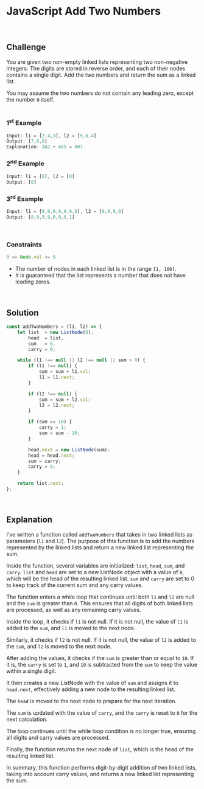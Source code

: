 # JavaScript Add Two Numbers
<br/>

## Challenge
You are given two non-empty linked lists representing two non-negative integers. The digits are stored in reverse order, and each of their nodes contains a single digit. Add the two numbers and return the sum as a linked list.

You may assume the two numbers do not contain any leading zero, except the number `0` itself.
<br/>
<br/>

### 1<sup>st</sup> Example

```JavaScript
Input: l1 = [2,4,3], l2 = [5,6,4]
Output: [7,0,8]
Explanation: 342 + 465 = 807.
```

### 2<sup>nd</sup> Example

```JavaScript
Input: l1 = [0], l2 = [0]
Output: [0]
```

### 3<sup>rd</sup> Example

```JavaScript
Input: l1 = [9,9,9,9,9,9,9], l2 = [9,9,9,9]
Output: [8,9,9,9,0,0,0,1]
```

<br/>

### Constraints

```JavaScript
0 <= Node.val <= 9
```

- The number of nodes in each linked list is in the range `[1, 100]`.
- It is guaranteed that the list represents a number that does not have leading zeros.

<br/>

## Solution

```JavaScript
const addTwoNumbers = (l1, l2) => {
    let list  = new ListNode(0),
        head  = list,
        sum   = 0,
        carry = 0;

    while (l1 !== null || l2 !== null || sum > 0) {
        if (l1 !== null) {
            sum = sum + l1.val;
            l1 = l1.next;
        }

        if (l2 !== null) {
            sum = sum + l2.val;
            l2 = l2.next;
        }

        if (sum >= 10) {
            carry = 1;
            sum = sum - 10;
        }

        head.next = new ListNode(sum);
        head = head.next;
        sum = carry;
        carry = 0;
    }

    return list.next;
};
```

<br/>

## Explanation

I've written a function called `addTwoNumbers` that takes in two linked lists as parameters (`l1` and `l2`). The purpose of this function is to add the numbers represented by the linked lists and return a new linked list representing the sum.
<br/>

Inside the function, several variables are initialized: `list`, `head`, `sum`, and `carry`. `list` and `head` are set to a new ListNode object with a value of `0`, which will be the head of the resulting linked list. `sum` and `carry` are set to 0 to keep track of the current sum and any carry values.
<br/>

The function enters a while loop that continues until both `l1` and `l2` are null and the `sum` is greater than `0`. This ensures that all digits of both linked lists are processed, as well as any remaining carry values.
<br/>

Inside the loop, it checks if `l1` is not null. If it is not null, the value of `l1` is added to the `sum`, and `l1` is moved to the next node.
<br/>

Similarly, it checks if `l2` is not null. If it is not null, the value of `l2` is added to the `sum`, and `l2` is moved to the next node.
<br/>

After adding the values, it checks if the `sum` is greater than or equal to `10`. If it is, the `carry` is set to `1`, and `10` is subtracted from the `sum` to keep the value within a single digit.
<br/>

It then creates a new ListNode with the value of `sum` and assigns it to `head.next`, effectively adding a new node to the resulting linked list.
<br/>

The `head` is moved to the next node to prepare for the next iteration.
<br/>

The `sum` is updated with the value of `carry`, and the `carry` is reset to `0` for the next calculation.
<br/>

The loop continues until the while loop condition is no longer true, ensuring all digits and carry values are processed.
<br/>

Finally, the function returns the next node of `list`, which is the head of the resulting linked list.
<br/>

In summary, this function performs digit-by-digit addition of two linked lists, taking into account carry values, and returns a new linked list representing the sum.
<br/>
<br/>